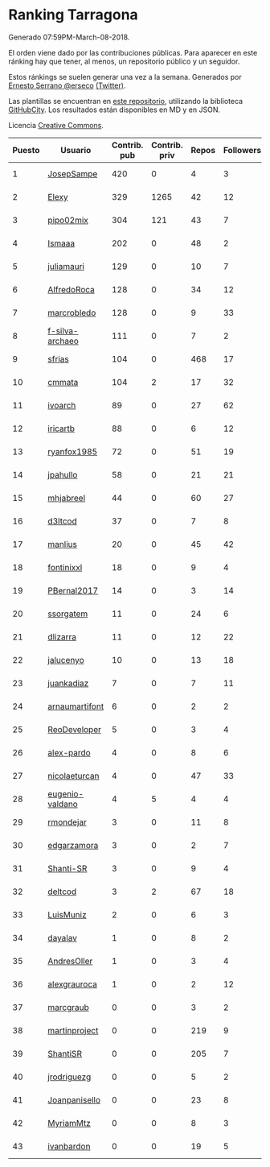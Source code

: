 # Ranking Tarragona

Generado 07:59PM-March-08-2018.

El orden viene dado por las contribuciones públicas. Para aparecer en este ránking hay que tener, al menos, un repositorio público y un seguidor.

Estos ránkings se suelen generar una vez a la semana. Generados por [Ernesto Serrano @erseco](https://github.com/erseco/) [(Twitter)](https://twitter.com/erseco).

Las plantillas se encuentran en [este repositorio](https://github.com/iblancasa/GH-Spanish-Ranking), utilizando la biblioteca [GitHubCity](https://github.com/iblancasa/GitHubCity). Los resultados están disponibles en MD y en JSON.

Licencia [Creative Commons](https://creativecommons.org/licenses/by/4.0/).

| Puesto   |  Usuario  | Contrib. pub | Contrib. priv |Repos| Followers | Desde |  Avatar  |
|----------|-----------|--------------|---------------|-----|-----------|-------|----------|
|1|[JosepSampe](https://github.com/JosepSampe)|420|0|4|3|2015-01-08|![JosepSampe](https://avatars0.githubusercontent.com/u/10448186)|
|2|[Elexy](https://github.com/Elexy)|329|1265|42|12|2010-10-14|![Elexy](https://avatars2.githubusercontent.com/u/439063)|
|3|[pipo02mix](https://github.com/pipo02mix)|304|121|43|7|2011-07-03|![pipo02mix](https://avatars2.githubusercontent.com/u/892157)|
|4|[Ismaaa](https://github.com/Ismaaa)|202|0|48|2|2016-09-16|![Ismaaa](https://avatars0.githubusercontent.com/u/22240843)|
|5|[juliamauri](https://github.com/juliamauri)|129|0|10|7|2013-11-28|![juliamauri](https://avatars0.githubusercontent.com/u/6062402)|
|6|[AlfredoRoca](https://github.com/AlfredoRoca)|128|0|34|12|2014-08-15|![AlfredoRoca](https://avatars2.githubusercontent.com/u/8455554)|
|7|[marcrobledo](https://github.com/marcrobledo)|128|0|9|33|2015-09-19|![marcrobledo](https://avatars0.githubusercontent.com/u/14358263)|
|8|[f-silva-archaeo](https://github.com/f-silva-archaeo)|111|0|7|2|2016-05-04|![f-silva-archaeo](https://avatars3.githubusercontent.com/u/19189330)|
|9|[sfrias](https://github.com/sfrias)|104|0|468|17|2012-05-06|![sfrias](https://avatars2.githubusercontent.com/u/1711545)|
|10|[cmmata](https://github.com/cmmata)|104|2|17|32|2013-04-22|![cmmata](https://avatars1.githubusercontent.com/u/4223148)|
|11|[ivoarch](https://github.com/ivoarch)|89|0|27|62|2011-03-18|![ivoarch](https://avatars3.githubusercontent.com/u/677124)|
|12|[iricartb](https://github.com/iricartb)|88|0|6|12|2016-07-19|![iricartb](https://avatars2.githubusercontent.com/u/20545552)|
|13|[ryanfox1985](https://github.com/ryanfox1985)|72|0|51|19|2011-10-26|![ryanfox1985](https://avatars2.githubusercontent.com/u/1152728)|
|14|[jpahullo](https://github.com/jpahullo)|58|0|21|21|2012-07-26|![jpahullo](https://avatars3.githubusercontent.com/u/2048296)|
|15|[mhjabreel](https://github.com/mhjabreel)|44|0|60|27|2014-10-08|![mhjabreel](https://avatars1.githubusercontent.com/u/9088025)|
|16|[d3ltcod](https://github.com/d3ltcod)|37|0|7|8|2017-12-11|![d3ltcod](https://avatars1.githubusercontent.com/u/34439264)|
|17|[manlius](https://github.com/manlius)|20|0|45|42|2013-11-18|![manlius](https://avatars1.githubusercontent.com/u/5968066)|
|18|[fontinixxl](https://github.com/fontinixxl)|18|0|9|4|2013-07-24|![fontinixxl](https://avatars0.githubusercontent.com/u/5080665)|
|19|[PBernal2017](https://github.com/PBernal2017)|14|0|3|14|2017-02-23|![PBernal2017](https://avatars0.githubusercontent.com/u/25979373)|
|20|[ssorgatem](https://github.com/ssorgatem)|11|0|24|6|2009-07-23|![ssorgatem](https://avatars2.githubusercontent.com/u/108138)|
|21|[dlizarra](https://github.com/dlizarra)|11|0|12|22|2015-04-12|![dlizarra](https://avatars2.githubusercontent.com/u/11906353)|
|22|[jalucenyo](https://github.com/jalucenyo)|10|0|13|18|2012-04-06|![jalucenyo](https://avatars1.githubusercontent.com/u/1618926)|
|23|[juankadiaz](https://github.com/juankadiaz)|7|0|7|11|2013-10-04|![juankadiaz](https://avatars2.githubusercontent.com/u/5609996)|
|24|[arnaumartifont](https://github.com/arnaumartifont)|6|0|2|2|2014-11-07|![arnaumartifont](https://avatars1.githubusercontent.com/u/9613200)|
|25|[ReoDeveloper](https://github.com/ReoDeveloper)|5|0|3|4|2013-01-20|![ReoDeveloper](https://avatars2.githubusercontent.com/u/3322211)|
|26|[alex-pardo](https://github.com/alex-pardo)|4|0|8|6|2012-09-19|![alex-pardo](https://avatars0.githubusercontent.com/u/2378470)|
|27|[nicolaeturcan](https://github.com/nicolaeturcan)|4|0|47|33|2014-04-10|![nicolaeturcan](https://avatars3.githubusercontent.com/u/7248811)|
|28|[eugenio-valdano](https://github.com/eugenio-valdano)|4|5|4|4|2014-03-12|![eugenio-valdano](https://avatars2.githubusercontent.com/u/6929185)|
|29|[rmondejar](https://github.com/rmondejar)|3|0|11|8|2008-06-20|![rmondejar](https://avatars1.githubusercontent.com/u/14419)|
|30|[edgarzamora](https://github.com/edgarzamora)|3|0|2|7|2013-05-02|![edgarzamora](https://avatars3.githubusercontent.com/u/4320475)|
|31|[Shanti-SR](https://github.com/Shanti-SR)|3|0|9|4|2014-11-12|![Shanti-SR](https://avatars0.githubusercontent.com/u/9694646)|
|32|[deltcod](https://github.com/deltcod)|3|2|67|18|2015-09-22|![deltcod](https://avatars1.githubusercontent.com/u/14791993)|
|33|[LuisMuniz](https://github.com/LuisMuniz)|2|0|6|3|2014-07-18|![LuisMuniz](https://avatars0.githubusercontent.com/u/8201284)|
|34|[dayalav](https://github.com/dayalav)|1|0|8|2|2013-06-10|![dayalav](https://avatars2.githubusercontent.com/u/4660940)|
|35|[AndresOller](https://github.com/AndresOller)|1|0|3|4|2013-07-06|![AndresOller](https://avatars1.githubusercontent.com/u/4953625)|
|36|[alexgrauroca](https://github.com/alexgrauroca)|1|0|2|12|2013-07-31|![alexgrauroca](https://avatars3.githubusercontent.com/u/5131860)|
|37|[marcgraub](https://github.com/marcgraub)|0|0|3|2|2012-10-02|![marcgraub](https://avatars3.githubusercontent.com/u/2468006)|
|38|[martinproject](https://github.com/martinproject)|0|0|219|9|2008-06-13|![martinproject](https://avatars0.githubusercontent.com/u/13601)|
|39|[ShantiSR](https://github.com/ShantiSR)|0|0|205|7|2013-01-16|![ShantiSR](https://avatars3.githubusercontent.com/u/3288528)|
|40|[jrodriguezg](https://github.com/jrodriguezg)|0|0|5|2|2013-02-05|![jrodriguezg](https://avatars1.githubusercontent.com/u/3486118)|
|41|[Joanpanisello](https://github.com/Joanpanisello)|0|0|23|8|2013-09-20|![Joanpanisello](https://avatars1.githubusercontent.com/u/5502417)|
|42|[MyriamMtz](https://github.com/MyriamMtz)|0|0|8|3|2013-11-25|![MyriamMtz](https://avatars3.githubusercontent.com/u/6032560)|
|43|[ivanbardon](https://github.com/ivanbardon)|0|0|19|5|2013-10-30|![ivanbardon](https://avatars3.githubusercontent.com/u/5808889)|
